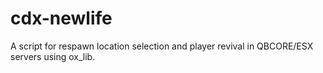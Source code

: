 # cdx-newlife
A script for respawn location selection and player revival in QBCORE/ESX servers using ox_lib.
